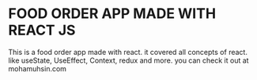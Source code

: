 # FOOD ORDER APP MADE WITH REACT JS

This is a food order app made with react. it covered all concepts of react. like useState, UseEffect, Context, redux and more.
you can check it out at mohamuhsin.com
